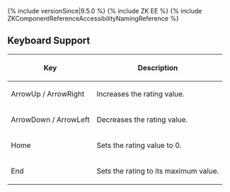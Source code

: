  {% include
versionSince\|9.5.0 %} {% include ZK EE %} {% include
ZKComponentReferenceAccessibilityNamingReference %}

## Keyboard Support

<table>
<thead>
<tr class="header">
<th><center>
<p>Key</p>
</center></th>
<th><center>
<p>Description</p>
</center></th>
</tr>
</thead>
<tbody>
<tr class="odd">
<td><p>ArrowUp / ArrowRight</p></td>
<td><p>Increases the rating value.</p></td>
</tr>
<tr class="even">
<td><p>ArrowDown / ArrowLeft</p></td>
<td><p>Decreases the rating value.</p></td>
</tr>
<tr class="odd">
<td><p>Home</p></td>
<td><p>Sets the rating value to 0.</p></td>
</tr>
<tr class="even">
<td><p>End</p></td>
<td><p>Sets the rating to its maximum value.</p></td>
</tr>
</tbody>
</table>

